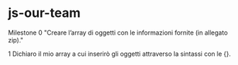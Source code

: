 # js-our-team

Milestone 0 "Creare l’array di oggetti con le informazioni fornite (in allegato zip)."

1 Dichiaro il mio array a cui inserirò gli oggetti attraverso la sintassi con le {}.
